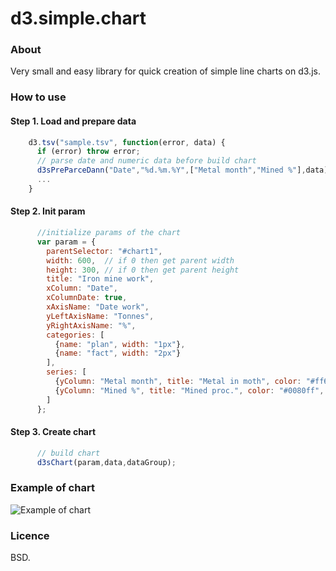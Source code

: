 # d3.simple.chart

### About
Very small and easy library for quick creation of simple line charts on d3.js.

### How to use
#### Step 1. Load and prepare data
```js
    d3.tsv("sample.tsv", function(error, data) {
      if (error) throw error;
      // parse date and numeric data before build chart
      d3sPreParceDann("Date","%d.%m.%Y",["Metal month","Mined %"],data);
      ...
    }
```
#### Step 2. Init param
```js
      //initialize params of the chart
      var param = {
        parentSelector: "#chart1",
        width: 600,  // if 0 then get parent width
        height: 300, // if 0 then get parent height
        title: "Iron mine work",
        xColumn: "Date",
        xColumnDate: true,
        xAxisName: "Date work",
        yLeftAxisName: "Tonnes",
        yRightAxisName: "%",
        categories: [
          {name: "plan", width: "1px"},
          {name: "fact", width: "2px"}
        ],
        series: [
          {yColumn: "Metal month", title: "Metal in moth", color: "#ff6600", yAxis: "left"},
          {yColumn: "Mined %", title: "Mined proc.", color: "#0080ff", yAxis: "right"}
        ]
      };
```
#### Step 3. Create chart
```js
      // build chart
      d3sChart(param,data,dataGroup);
```
### Example of chart
![Example of chart](https://cloud.githubusercontent.com/assets/20028214/16200289/8118c198-372e-11e6-89b5-da5072c648da.png)

### Licence
BSD.
